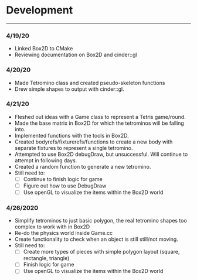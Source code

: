 # Development
---
### 4/19/20

* Linked Box2D to CMake
* Reviewing documentation on Box2D and cinder::gl

### 4/20/20
* Made Tetromino class and created pseudo-skeleton functions
* Drew simple shapes to output with cinder::gl.

### 4/21/20
* Fleshed out ideas with a Game class to represent a Tetris game/round.
* Made the base matrix in Box2D for which the tetrominos will be falling into.
* Implemented functions with the tools in Box2D.
* Created bodyrefs/fixturerefs/functions to create a new body with separate fixtures to represent a single tetromino.
* Attempted to use Box2D debugDraw, but unsuccessful. Will continue to attempt in following days.
* Created a random function to generate a new tetromino. 
* Still need to:
    * [ ] Continue to finish logic for game
    * [ ] Figure out how to use DebugDraw
    * [ ] Use openGL to visualize the items within the Box2D world
    
### 4/26/2020
* Simplify tetrominos to just basic polygon, the real tetromino shapes too complex to work with in Box2D
* Re-do the physics world inside Game.cc
* Create functionality to check when an object is still still/not moving.
* Still need to:
    * [ ] Create more types of pieces with simple polygon layout (square, rectangle, triangle)
    * [ ] Finish logic for game
    * [ ] Use openGL to visualize the items within the Box2D world